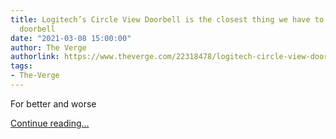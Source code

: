 ```yaml
---
title: Logitech’s Circle View Doorbell is the closest thing we have to an Apple-made
  doorbell
date: "2021-03-08 15:00:00"
author: The Verge
authorlink: https://www.theverge.com/22318478/logitech-circle-view-doorbell-homekit-review-test-price
tags:
- The-Verge
---
```

<p>For better and worse</p>
  <p>
    <a href="https://www.theverge.com/22318478/logitech-circle-view-doorbell-homekit-review-test-price">Continue reading&hellip;</a>
  </p>